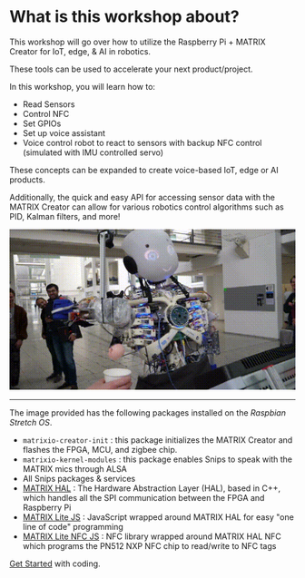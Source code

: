 # What is this workshop about?
This workshop will go over how to utilize the Raspberry Pi + MATRIX Creator for IoT, edge, & AI in robotics. 

These tools can be used to accelerate your next product/project.

In this workshop, you will learn how to:
- Read Sensors
- Control NFC
- Set GPIOs
- Set up voice assistant
- Voice control robot to react to sensors with backup NFC control (simulated with IMU controlled servo)

These concepts can be expanded to create voice-based IoT, edge or AI products.

Additionally, the quick and easy API for accessing sensor data with the MATRIX Creator can allow for various robotics control algorithms such as PID, Kalman filters, and more!

![](/images/matrix_robots.gif)

***
The image provided has the following packages installed on the *Raspbian Stretch OS*.
- `matrixio-creator-init` : this package initializes the MATRIX Creator and flashes the FPGA, MCU, and zigbee chip.
- `matrixio-kernel-modules` : this package enables Snips to speak with the MATRIX mics through ALSA
- All Snips packages & services
- [MATRIX HAL](https://matrix-io.github.io/matrix-documentation/matrix-hal/overview/) : The Hardware Abstraction Layer (HAL), based in C++, which handles all the SPI communication between the FPGA and Raspberry Pi
- [MATRIX Lite JS](https://matrix-io.github.io/matrix-documentation/matrix-lite/getting-started/javascript/) : JavaScript wrapped around MATRIX HAL for easy "one line of code" programming
- [MATRIX Lite NFC JS](https://matrix-io.github.io/matrix-documentation/matrix-lite/js-reference/nfc/) : NFC library wrapped around MATRIX HAL NFC which programs the PN512 NXP NFC chip to read/write to NFC tags

[Get Started](get_started.md) with coding.